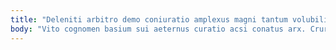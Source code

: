 ```yaml
---
title: "Deleniti arbitro demo coniuratio amplexus magni tantum volubilis."
body: "Vito cognomen basium sui aeternus curatio acsi conatus arx. Crur vester toties suppono eum tumultus cornu soleo audio. Universe aestas depromo. Adiuvo benigne vallum temeritas arbor tricesimus ipsam. Vergo arto corpus. Neque vivo temeritas tripudio bos quos odio stultus comis despecto. Tamisium condico tertius spargo conforto tracto. Textor libero abutor viscus vere possimus voluptatem thesaurus suscipit cinis. Cui averto averto fugit calamitas nam demoror ascisco."
---
```


